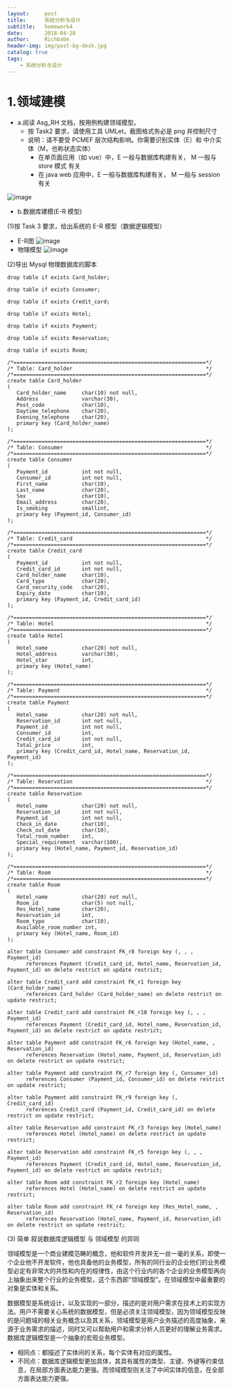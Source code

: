 ```yaml
---
layout:     post
title:      系统分析与设计
subtitle:   homework4
date:       2018-04-28
author:     Richbabe
header-img: img/post-bg-desk.jpg
catalog: true
tags:
    - 系统分析与设计
---
```

# 1.领域建模
* a.阅读 Asg_RH 文档，按用例构建领域模型。
    * 按 Task2 要求，请使用工具 UMLet，截图格式务必是 png 并控制尺寸
    * 说明：请不要受 PCMEF 层次结构影响。你需要识别实体（E）和 中介实体（M，也称状态实体） 
        * 在单页面应用（如 vue）中，E 一般与数据库构建有关， M 一般与 store 模式 有关
        * 在 java web 应用中，E 一般与数据库构建有关， M 一般与 session 有关

![image](https://github.com/Richbabe/Richbabe.github.io/blob/master/img/%E7%B3%BB%E7%BB%9F%E5%88%86%E6%9E%90%E4%B8%8E%E8%AE%BE%E8%AE%A1/%E7%AC%AC%E5%9B%9B%E6%AC%A1%E4%BD%9C%E4%B8%9A%E6%88%AA%E5%9B%BE/Asg_RH%E9%A2%86%E5%9F%9F%E6%A8%A1%E5%9E%8B.png?raw=true)

* b.数据库建模(E-R 模型)

(1)按 Task 3 要求，给出系统的 E-R 模型（数据逻辑模型）
* E-R图
    ![image](https://github.com/Richbabe/Richbabe.github.io/blob/master/img/%E7%B3%BB%E7%BB%9F%E5%88%86%E6%9E%90%E4%B8%8E%E8%AE%BE%E8%AE%A1/%E7%AC%AC%E5%9B%9B%E6%AC%A1%E4%BD%9C%E4%B8%9A%E6%88%AA%E5%9B%BE/Asg_RH_ER%E5%9B%BE.png?raw=true)
* 物理模型
    ![image](https://github.com/Richbabe/Richbabe.github.io/blob/master/img/%E7%B3%BB%E7%BB%9F%E5%88%86%E6%9E%90%E4%B8%8E%E8%AE%BE%E8%AE%A1/%E7%AC%AC%E5%9B%9B%E6%AC%A1%E4%BD%9C%E4%B8%9A%E6%88%AA%E5%9B%BE/Asg_RH_%E7%89%A9%E7%90%86%E6%A8%A1%E5%9E%8B.png?raw=true)

(2)导出 Mysql 物理数据库的脚本
```
drop table if exists Card_holder;

drop table if exists Consumer;

drop table if exists Credit_card;

drop table if exists Hotel;

drop table if exists Payment;

drop table if exists Reservation;

drop table if exists Room;

/*==============================================================*/
/* Table: Card_holder                                           */
/*==============================================================*/
create table Card_holder
(
   Card_holder_name     char(10) not null,
   Address              varchar(30),
   Post_code            char(10),
   Daytime_telephone    char(20),
   Evening_telephone    char(20),
   primary key (Card_holder_name)
);

/*==============================================================*/
/* Table: Consumer                                              */
/*==============================================================*/
create table Consumer
(
   Payment_id           int not null,
   Consumer_id          int not null,
   First_name           char(10),
   Last_name            char(20),
   Sex                  char(10),
   Email_address        char(20),
   Is_smoking           smallint,
   primary key (Payment_id, Consumer_id)
);

/*==============================================================*/
/* Table: Credit_card                                           */
/*==============================================================*/
create table Credit_card
(
   Payment_id           int not null,
   Credit_card_id       int not null,
   Card_holder_name     char(10),
   Card_type            char(20),
   Card_security_code   char(20),
   Expiry_date          char(10),
   primary key (Payment_id, Credit_card_id)
);

/*==============================================================*/
/* Table: Hotel                                                 */
/*==============================================================*/
create table Hotel
(
   Hotel_name           char(20) not null,
   Hotel_address        varchar(30),
   Hotel_star           int,
   primary key (Hotel_name)
);

/*==============================================================*/
/* Table: Payment                                               */
/*==============================================================*/
create table Payment
(
   Hotel_name           char(20) not null,
   Reservation_id       int not null,
   Payment_id           int not null,
   Consumer_id          int,
   Credit_card_id       int not null,
   Total_price          int,
   primary key (Credit_card_id, Hotel_name, Reservation_id, Payment_id)
);

/*==============================================================*/
/* Table: Reservation                                           */
/*==============================================================*/
create table Reservation
(
   Hotel_name           char(20) not null,
   Reservation_id       int not null,
   Payment_id           int not null,
   Check_in_date        char(10),
   Check_out_date       char(10),
   Total_room_number    int,
   Special_requirement  varchar(100),
   primary key (Hotel_name, Payment_id, Reservation_id)
);

/*==============================================================*/
/* Table: Room                                                  */
/*==============================================================*/
create table Room
(
   Hotel_name           char(20) not null,
   Room_id              char(5) not null,
   Res_Hotel_name       char(20),
   Reservation_id       int,
   Room_type            char(10),
   Available_room_number int,
   primary key (Hotel_name, Room_id)
);

alter table Consumer add constraint FK_r8 foreign key (, , , Payment_id)
      references Payment (Credit_card_id, Hotel_name, Reservation_id, Payment_id) on delete restrict on update restrict;

alter table Credit_card add constraint FK_r1 foreign key (Card_holder_name)
      references Card_holder (Card_holder_name) on delete restrict on update restrict;

alter table Credit_card add constraint FK_r10 foreign key (, , , Payment_id)
      references Payment (Credit_card_id, Hotel_name, Reservation_id, Payment_id) on delete restrict on update restrict;

alter table Payment add constraint FK_r6 foreign key (Hotel_name, , Reservation_id)
      references Reservation (Hotel_name, Payment_id, Reservation_id) on delete restrict on update restrict;

alter table Payment add constraint FK_r7 foreign key (, Consumer_id)
      references Consumer (Payment_id, Consumer_id) on delete restrict on update restrict;

alter table Payment add constraint FK_r9 foreign key (, Credit_card_id)
      references Credit_card (Payment_id, Credit_card_id) on delete restrict on update restrict;

alter table Reservation add constraint FK_r3 foreign key (Hotel_name)
      references Hotel (Hotel_name) on delete restrict on update restrict;

alter table Reservation add constraint FK_r5 foreign key (, , , Payment_id)
      references Payment (Credit_card_id, Hotel_name, Reservation_id, Payment_id) on delete restrict on update restrict;

alter table Room add constraint FK_r2 foreign key (Hotel_name)
      references Hotel (Hotel_name) on delete restrict on update restrict;

alter table Room add constraint FK_r4 foreign key (Res_Hotel_name, , Reservation_id)
      references Reservation (Hotel_name, Payment_id, Reservation_id) on delete restrict on update restrict;
```

(3) 简单 叙说数据库逻辑模型 与 领域模型 的异同

领域模型是一个商业建模范畴的概念，他和软件开发并无一丝一毫的关系，即使一个企业他不开发软件，他也具备他的业务模型，所有的同行业的企业他们的业务模型必定有非常大的共性和内在的规律性，由这个行业内的各个企业的业务模型再向上抽象出来整个行业的业务模型，这个东西即“领域模型”。在领域模型中最重要的对象是实体和关系。

数据模型是系统设计，以及实现的一部分，描述的是对用户需求在技术上的实现方法。用户不需要关心系统的数据模型，但是必须关注领域模型，因为领域模型反映的是问题域的相关业务概念以及其关系，领域模型是用户业务描述的高度抽象，来源于业务需求的描述，同时又可以帮助用户和需求分析人员更好的理解业务需求。数据库逻辑模型是一个抽象的宏观业务模型。

* 相同点：都描述了实体间的关系，每个实体有对应的属性。
* 不同点：数据库逻辑模型更加具体，其具有属性的类型、主键、外键等约束信息，在局部方面表达能力更强。而领域模型则关注了中间实体的信息，在全部方面表达能力更强。

    
